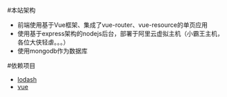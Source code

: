 #本站架构
* 前端使用基于Vue框架、集成了vue-router、vue-resource的单页应用
* 使用基于express架构的nodejs后台，部署于阿里云虚拟主机（小霸王主机，各位大侠轻虐。。。）
* 使用mongodb作为数据库


#依赖项目
* [lodash](https://github.com/lodash/lodash)
* [vue](https://www.vuejs.com/#/)